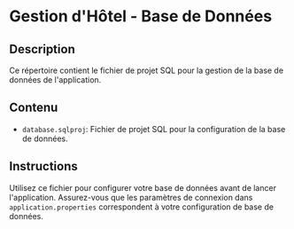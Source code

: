 # Gestion d'Hôtel - Base de Données

## Description
Ce répertoire contient le fichier de projet SQL pour la gestion de la base de données de l'application.

## Contenu
- `database.sqlproj`: Fichier de projet SQL pour la configuration de la base de données.

## Instructions
Utilisez ce fichier pour configurer votre base de données avant de lancer l'application. Assurez-vous que les paramètres de connexion dans `application.properties` correspondent à votre configuration de base de données.

